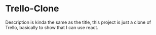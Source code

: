 # Trello-Clone
Description is kinda the same as the title, this project is just a clone of Trello, basically to show that I can use react.